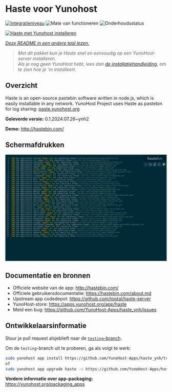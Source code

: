 <!--
NB: Deze README is automatisch gegenereerd door <https://github.com/YunoHost/apps/tree/master/tools/readme_generator>
Hij mag NIET handmatig aangepast worden.
-->

# Haste voor Yunohost

[![Integratieniveau](https://apps.yunohost.org/badge/integration/haste)](https://ci-apps.yunohost.org/ci/apps/haste/)
![Mate van functioneren](https://apps.yunohost.org/badge/state/haste)
![Onderhoudsstatus](https://apps.yunohost.org/badge/maintained/haste)

[![Haste met Yunohost installeren](https://install-app.yunohost.org/install-with-yunohost.svg)](https://install-app.yunohost.org/?app=haste)

*[Deze README in een andere taal lezen.](./ALL_README.md)*

> *Met dit pakket kun je Haste snel en eenvoudig op een YunoHost-server installeren.*  
> *Als je nog geen YunoHost hebt, lees dan [de installatiehandleiding](https://yunohost.org/install), om te zien hoe je 'm installeert.*

## Overzicht

Haste is an open-source pastebin software written in node.js, which is easily installable in any network. YunoHost Project uses Haste as pastebin for log sharing: [paste.yunohost.org](https://paste.yunohost.org/)


**Geleverde versie:** 0.1.2024.07.26~ynh2

**Demo:** <http://hastebin.com/>

## Schermafdrukken

![Schermafdrukken van Haste](./doc/screenshots/screenshot.png)

## Documentatie en bronnen

- Officiele website van de app: <http://hastebin.com/>
- Officiele gebruikersdocumentatie: <https://hastebin.com/about.md>
- Upstream app codedepot: <https://github.com/toptal/haste-server>
- YunoHost-store: <https://apps.yunohost.org/app/haste>
- Meld een bug: <https://github.com/YunoHost-Apps/haste_ynh/issues>

## Ontwikkelaarsinformatie

Stuur je pull request alsjeblieft naar de [`testing`-branch](https://github.com/YunoHost-Apps/haste_ynh/tree/testing).

Om de `testing`-branch uit te proberen, ga als volgt te werk:

```bash
sudo yunohost app install https://github.com/YunoHost-Apps/haste_ynh/tree/testing --debug
of
sudo yunohost app upgrade haste -u https://github.com/YunoHost-Apps/haste_ynh/tree/testing --debug
```

**Verdere informatie over app-packaging:** <https://yunohost.org/packaging_apps>
